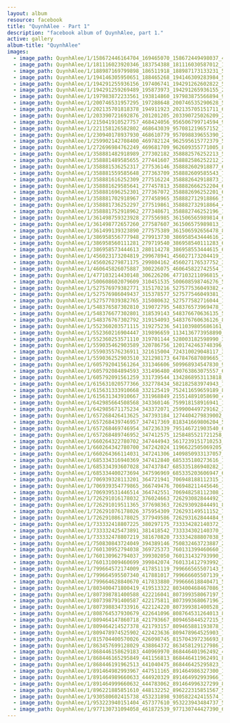 ```yaml
---
layout: album
resource: facebook
title: "QuynhAlee - Part 1"
description: "facebook album of QuynhAlee, part 1."
active: gallery
album-title: "QuynhAlee"
images:
  - image_path: QuynhAlee/1/158672446164704_169465070_158672449498037_4593768615840575763_n.jpg
  - image_path: QuynhAlee/1/181116023920346_183754388_181116030587012_101953954342339811_n.jpg
  - image_path: QuynhAlee/1/188987169799898_186511918_188987173133231_5433954421011828928_n.jpg
  - image_path: QuynhAlee/1/194146305950651_188465268_194146309283984_5200212581886962169_n.jpg
  - image_path: QuynhAlee/1/194291255936156_197406741_194291262602822_594373926381117633_n.jpg
  - image_path: QuynhAlee/1/194291259269489_195873973_194291265936155_2245059664567818711_n.jpg
  - image_path: QuynhAlee/1/197983872233561_193814860_197983875566894_9115417269068471093_n.jpg
  - image_path: QuynhAlee/1/200746531957295_197288648_200746535290628_5112098086674916590_n.jpg
  - image_path: QuynhAlee/1/202135701818378_194911923_202135705151711_6978056439731106127_n.jpg
  - image_path: QuynhAlee/1/203390721692876_201201205_203390725026209_2298547805375396278_n.jpg
  - image_path: QuynhAlee/1/215041910527757_468424056_956506799714594_9161249488776509080_n.jpg
  - image_path: QuynhAlee/1/221158126582802_468643039_957081219657152_1996005112664731340_n.jpg
  - image_path: QuynhAlee/1/230940178937930_468610779_957098839655390_2829920406690962162_n.jpg
  - image_path: QuynhAlee/1/259902142708400_469782124_962595615772379_543864227249946729_n.jpg
  - image_path: QuynhAlee/1/272696984762249_469681709_962609355771005_8088338755769320082_n.jpg
  - image_path: QuynhAlee/1/358881482918989_277302182_358882576252213_5267888118002407765_n.jpg
  - image_path: QuynhAlee/1/358881489585655_277441607_358882586252212_2768097385823093771_n.jpg
  - image_path: QuynhAlee/1/358881536252317_277536146_358882602918877_6727262624522560541_n.jpg
  - image_path: QuynhAlee/1/358881559585648_277363709_358882609585543_7896723540326271531_n.jpg
  - image_path: QuynhAlee/1/358881616252309_277516224_358882642918873_3391757757423389350_n.jpg
  - image_path: QuynhAlee/1/358881629585641_277457813_358882666252204_6132776347460130840_n.jpg
  - image_path: QuynhAlee/1/358881696252301_277367072_358882696252201_6791548734176728143_n.jpg
  - image_path: QuynhAlee/1/358881702918967_277458965_358882712918866_5360932709859292982_n.jpg
  - image_path: QuynhAlee/1/358881736252297_277519861_358882732918864_4813730018148568531_n.jpg
  - image_path: QuynhAlee/1/358881752918962_277348671_358882746252196_1396585625799824277_n.jpg
  - image_path: QuynhAlee/1/361498759323928_277556985_361506565989814_6483121166122961559_n.jpg
  - image_path: QuynhAlee/1/361498772657260_277587607_361506575989813_1053218767548114077_n.jpg
  - image_path: QuynhAlee/1/361499139323890_277575389_361506592656478_8664204882527805435_n.jpg
  - image_path: QuynhAlee/1/386958556777948_279913730_386958543444616_2618763153240506033_n.jpg
  - image_path: QuynhAlee/1/386958560111281_279719540_386958540111283_6704192305238710347_n.jpg
  - image_path: QuynhAlee/1/386958573444613_280114278_386958553444615_6288452535070401189_n.jpg
  - image_path: QuynhAlee/1/456023173204819_299678941_456027173204419_1961995615645306761_n.jpg
  - image_path: QuynhAlee/1/456026279871175_299804162_456027176537752_376385022909514461_n.jpg
  - image_path: QuynhAlee/1/460645826075887_300226075_460645822742554_7956804276549992736_n.jpg
  - image_path: QuynhAlee/1/477103214430148_306226206_477103211096815_4505958048929267223_n.jpg
  - image_path: QuynhAlee/1/500608602079609_310451535_500608598746276_5560091302700656336_n.jpg
  - image_path: QuynhAlee/1/527576979382771_315170216_527577536049382_4532297137264194969_n.jpg
  - image_path: QuynhAlee/1/527576986049437_315378577_527577546049381_1511070028945542275_n.jpg
  - image_path: QuynhAlee/1/527577039382765_315080632_527577582716044_1821948615882764552_n.jpg
  - image_path: QuynhAlee/1/548376587302810_319072795_548376573969478_717776387563670503_n.jpg
  - image_path: QuynhAlee/1/548376677302801_318539143_548376670636135_5684839008646224678_n.jpg
  - image_path: QuynhAlee/1/548376767302792_319154093_548376760636126_8612253928522044223_n.jpg
  - image_path: QuynhAlee/1/552360203571115_319275236_5411039805686161_7837877866996387880_n.jpg
  - image_path: QuynhAlee/1/552360216904447_319896659_1134136773958890_3475380473172007014_n.jpg
  - image_path: QuynhAlee/1/552360253571110_319701144_528003182598990_3481493052263183289_n.jpg
  - image_path: QuynhAlee/1/559035462903589_320786756_1201742463748396_8164029856419454122_n.jpg
  - image_path: QuynhAlee/1/559035576236911_321615004_724310029048117_3794317334863517032_n.jpg
  - image_path: QuynhAlee/1/559036252903510_321298173_647847687089665_7941538028625076568_n.jpg
  - image_path: QuynhAlee/1/605792041561264_331346606_509968934547830_9221630028966046565_n.jpg
  - image_path: QuynhAlee/1/605792084894593_331496480_490763863075557_6140614603195032121_n.jpg
  - image_path: QuynhAlee/1/605792091561259_331739544_1342868953113818_4260599154178632979_n.jpg
  - image_path: QuynhAlee/1/615631020577366_332778434_582182583974943_7228188472893180755_n.jpg
  - image_path: QuynhAlee/1/615631333910668_332125419_752411659659189_8382150151737073082_n.jpg
  - image_path: QuynhAlee/1/615631343910667_331968849_215514891058690_4000857768041101610_n.jpg
  - image_path: QuynhAlee/1/642985664508568_343360146_759918158916941_1719333592225883004_n.jpg
  - image_path: QuynhAlee/1/642985671175234_343372071_259900449729162_3450650511787417529_n.jpg
  - image_path: QuynhAlee/1/657268426413625_347393184_1274404279839002_7518013990173399303_n.jpg
  - image_path: QuynhAlee/1/657268439746957_347417369_818341669806204_5436473948403198973_n.jpg
  - image_path: QuynhAlee/1/657268469746954_347236339_795146721903540_6138895523598575335_n.jpg
  - image_path: QuynhAlee/1/657268489746952_347412575_1258485521721258_8391675500543699675_n.jpg
  - image_path: QuynhAlee/1/660264322780702_347444943_5617239151710253_5108377648852140567_n.jpg
  - image_path: QuynhAlee/1/660264342780700_347242024_1196622505069205_1751356592713799784_n.jpg
  - image_path: QuynhAlee/1/660264366114031_347241306_1409850933137057_7292400543270668026_n.jpg
  - image_path: QuynhAlee/1/685334316940369_347412840_685335180273616_1083318811115186993_n.jpg
  - image_path: QuynhAlee/1/685334393607028_347437847_685335186940282_3843954068740412744_n.jpg
  - image_path: QuynhAlee/1/685334400273694_347596969_685335203606947_6295990070730924043_n.jpg
  - image_path: QuynhAlee/1/706939328113201_364721941_706948188112315_328561682317947454_n.jpg
  - image_path: QuynhAlee/1/706939354779865_366749476_706948211445646_1660484339778044035_n.jpg
  - image_path: QuynhAlee/1/706939531446514_364742551_706948258112308_2915039522244673077_n.jpg
  - image_path: QuynhAlee/1/726291016178032_376024663_726293082844492_7673879688332204645_n.jpg
  - image_path: QuynhAlee/1/726291019511365_377698363_726293092844491_8956786190387886694_n.jpg
  - image_path: QuynhAlee/1/726291076178026_375954309_726293149511152_7902484035714329043_n.jpg
  - image_path: QuynhAlee/1/726291086178025_377949586_726293162844484_980863001620866659_n.jpg
  - image_path: QuynhAlee/1/733332418807225_380297175_733334282140372_7197362777120342433_n.jpg
  - image_path: QuynhAlee/1/733332425473891_381418542_733334302140370_1258961159800799624_n.jpg
  - image_path: QuynhAlee/1/733332478807219_381670820_733334288807038_5173647213342845711_n.jpg
  - image_path: QuynhAlee/1/750830843724049_394389146_750832463723887_2425210861146124412_n.jpg
  - image_path: QuynhAlee/1/760130952794038_369725373_760131399460660_3248121023850874055_n.jpg
  - image_path: QuynhAlee/1/760130962794037_399302050_760131432793990_3910105576007230408_n.jpg
  - image_path: QuynhAlee/1/760131009460699_399842074_760131412793992_1609552116357344179_n.jpg
  - image_path: QuynhAlee/1/799664572174009_417851119_799666565507143_5826788017643640528_n.jpg
  - image_path: QuynhAlee/1/799664595507340_417881017_799666605507139_4353794346313486269_n.jpg
  - image_path: QuynhAlee/1/799664628840670_417833880_799666618840471_5291387462971215774_n.jpg
  - image_path: QuynhAlee/1/803400471800419_419513322_803400468467086_5738768643366492502_n.jpg
  - image_path: QuynhAlee/1/807398781400588_422216041_807399358067197_5874867199883251861_n.jpg
  - image_path: QuynhAlee/1/807398791400587_422175811_807399368067196_2037912148545725527_n.jpg
  - image_path: QuynhAlee/1/807398834733916_422124220_807399381400528_2067233594030006798_n.jpg
  - image_path: QuynhAlee/1/808764537930679_422641096_808764531264013_8917110429467977295_n.jpg
  - image_path: QuynhAlee/1/809464147860718_421793667_809465844527215_5149406652728103276_n.jpg
  - image_path: QuynhAlee/1/809464214527378_421793157_809465881193878_3877938715854763412_n.jpg
  - image_path: QuynhAlee/1/809478974525902_422423636_809478964525903_7991846216915413724_n.jpg
  - image_path: QuynhAlee/1/815704400570026_426098745_815704397236693_8153840950161667666_n.jpg
  - image_path: QuynhAlee/1/863457699128029_438864372_863458129127986_297359248943992771_n.jpg
  - image_path: QuynhAlee/1/868446158629183_440969970_868446401962492_4032573385023314686_n.jpg
  - image_path: QuynhAlee/1/868446165295849_441156813_868446411962491_8560134011334681038_n.jpg
  - image_path: QuynhAlee/1/868446191962513_441040475_868446425295823_7701205343128684309_n.jpg
  - image_path: QuynhAlee/1/891464982993967_447511165_891464986327300_1412094139447925677_n.jpg
  - image_path: QuynhAlee/1/891464989660633_444920329_891464992993966_7012799063007841448_n.jpg
  - image_path: QuynhAlee/1/891464999660632_444783062_891464996327299_8265825591703685621_n.jpg
  - image_path: QuynhAlee/1/896221885851610_448132252_896222315851567_5341077670420952999_n.jpg
  - image_path: QuynhAlee/1/930580602415738_453231898_930582242415574_7899555315202274324_n.jpg
  - image_path: QuynhAlee/1/953223940151404_457377610_953223943484737_5088489634725509050_n.jpg
  - image_path: QuynhAlee/1/977130731094058_461872539_977130744427390_635634670139593099_n.jpg
---
```

